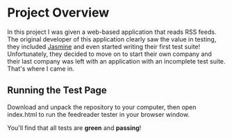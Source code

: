 # Project Overview

In this project I was given a web-based application that reads RSS feeds. The original developer of this application clearly saw the value in testing, they included [Jasmine](http://jasmine.github.io/) and even started writing their first test suite! Unfortunately, they decided to move on to start their own company and their last company was left with an application with an incomplete test suite. That's where I came in.


## Running the Test Page

Download and unpack the repository to your computer, then open index.html to run the feedreader tester in your browser window.


You'll find that all tests are **green** and **passing**!
